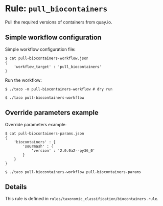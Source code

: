 # Rule: `pull_biocontainers`

Pull the required versions of containers from quay.io.

## Simple workflow configuration

Simple workflow configuration file:

```
$ cat pull-biocontainers-workflow.json
{
    'workflow_target' : 'pull_biocontainers'
}
```

Run the workflow:

```
$ ./taco -n pull-biocontainers-workflow # dry run

$ ./taco pull-biocontainers-workflow
```

## Override parameters example

Override parameters example:

```
$ cat pull-biocontainers-params.json
{
    'biocontainers' : {
        'sourmash' : {
            'version' : '2.0.0a2--py36_0'
        }
    }
}

$ ./taco pull-biocontainers-workflow pull-biocontainers-params
```

## Details

This rule is defined in `rules/taxonomic_classification/biocontainers.rule`.

